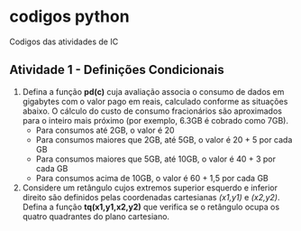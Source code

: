 # codigos python

Codigos das atividades de IC

## Atividade 1 - Definições Condicionais

1. Defina a função **pd(c)** cuja avaliação associa o consumo de dados em gigabytes com o valor pago em reais, calculado conforme as situações abaixo. O cálculo do custo de consumo fracionários são aproximados para o inteiro mais próximo (por exemplo, 6.3GB é cobrado como 7GB).
   * Para consumos até 2GB, o valor é 20
   * Para consumos maiores que 2GB, até 5GB, o valor é 20 + 5 por cada GB
   * Para consumos maiores que 5GB, até 10GB, o valor é 40 + 3 por cada GB
   * Para consumos acima de 10GB, o valor é 60 + 1,5 por cada GB
1. Considere um retângulo cujos extremos superior esquerdo e inferior direito são definidos pelas coordenadas cartesianas *(x1,y1)* e *(x2,y2)*. Defina a função **tq(x1,y1,x2,y2)** que verifica se o retângulo ocupa os quatro quadrantes do plano cartesiano.
